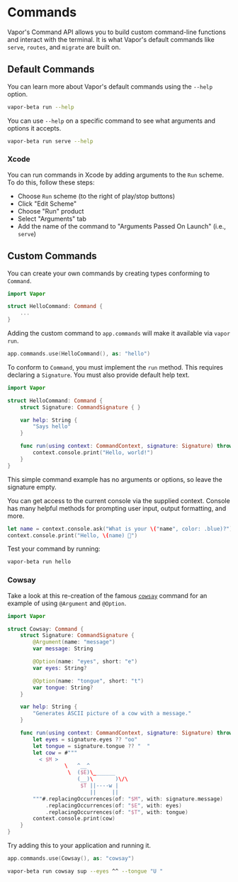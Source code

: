 # Commands

Vapor's Command API allows you to build custom command-line functions and interact with the terminal. It is what Vapor's default commands like `serve`, `routes`, and `migrate` are built on. 

## Default Commands

You can learn more about Vapor's default commands using the `--help` option. 

```sh
vapor-beta run --help
```

You can use `--help` on a specific command to see what arguments and options it accepts.

```sh
vapor-beta run serve --help
```

### Xcode

You can run commands in Xcode by adding arguments to the `Run` scheme. To do this, follow these steps: 

- Choose `Run` scheme (to the right of play/stop buttons)
- Click "Edit Scheme"
- Choose "Run" product
- Select "Arguments" tab
- Add the name of the command to "Arguments Passed On Launch" (i.e., `serve`)

## Custom Commands

You can create your own commands by creating types conforming to `Command`. 

```swift
import Vapor

struct HelloCommand: Command { 
	...
}
```

Adding the custom command to `app.commands` will make it available via `vapor run`. 

```swift
app.commands.use(HelloCommand(), as: "hello")
```

To conform to `Command`, you must implement the `run` method. This requires declaring a `Signature`. You must also provide default help text.

```swift
import Vapor

struct HelloCommand: Command {
    struct Signature: CommandSignature { }

    var help: String {
        "Says hello"
    }

    func run(using context: CommandContext, signature: Signature) throws {
        context.console.print("Hello, world!")
    }
}
```

This simple command example has no arguments or options, so leave the signature empty.

You can get access to the current console via the supplied context. Console has many helpful methods for prompting user input, output formatting, and more. 

```swift
let name = context.console.ask("What is your \("name", color: .blue)?")
context.console.print("Hello, \(name) 👋")
```

Test your command by running:

```sh
vapor-beta run hello
```

### Cowsay

Take a look at this re-creation of the famous [`cowsay`](https://en.wikipedia.org/wiki/Cowsay) command for an example of using `@Argument` and `@Option`.

```swift
import Vapor

struct Cowsay: Command {
    struct Signature: CommandSignature {
        @Argument(name: "message")
        var message: String

        @Option(name: "eyes", short: "e")
        var eyes: String?

        @Option(name: "tongue", short: "t")
        var tongue: String?
    }

    var help: String {
        "Generates ASCII picture of a cow with a message."
    }

    func run(using context: CommandContext, signature: Signature) throws {
        let eyes = signature.eyes ?? "oo"
        let tongue = signature.tongue ?? "  "
        let cow = #"""
          < $M >
                  \   ^__^
                   \  ($E)\_______
                      (__)\       )\/\
                       $T ||----w |
                          ||     ||
        """#.replacingOccurrences(of: "$M", with: signature.message)
            .replacingOccurrences(of: "$E", with: eyes)
            .replacingOccurrences(of: "$T", with: tongue)
        context.console.print(cow)
    }
}
```

Try adding this to your application and running it.

```swift
app.commands.use(Cowsay(), as: "cowsay")
```

```sh
vapor-beta run cowsay sup --eyes ^^ --tongue "U "
```
